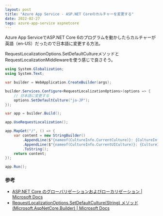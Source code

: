 ```yaml
---
layout: post
title: "Azure App Service - ASP.NET Coreのカルチャーを変更する"
date: 2022-02-27
tags: azure-app-service aspnetcore
---
```


Azure App ServiceでASP.NET Core 6のプログラムを動かしたらカルチャーが英語（en-US）だったので日本語に変更する方法。

RequestLocalizationOptions.SetDefaultCultureメソッドとRequestLocalizationMiddlewareを使う感じで良さそう。

```csharp
using System.Globalization;
using System.Text;

var builder = WebApplication.CreateBuilder(args);

builder.Services.Configure<RequestLocalizationOptions>(options => {
	// 日本語に変更する
	options.SetDefaultCulture("ja-JP");
});

var app = builder.Build();

app.UseRequestLocalization();

app.MapGet("/", () => {
	var content = new StringBuilder()
		.AppendLine($"{nameof(CultureInfo.CurrentCulture)}: {CultureInfo.CurrentCulture}")
		.AppendLine($"{nameof(CultureInfo.CurrentUICulture)}: {CultureInfo.CurrentUICulture}")
		.ToString();
	return content;
});

app.Run();
```

### 参考

- [ASP.NET Core のグローバリゼーションおよびローカリゼーション &#124; Microsoft Docs](https://docs.microsoft.com/ja-jp/aspnet/core/fundamentals/localization?view=aspnetcore-6.0)
- [RequestLocalizationOptions.SetDefaultCulture(String) メソッド (Microsoft.AspNetCore.Builder) &#124; Microsoft Docs](https://docs.microsoft.com/ja-jp/dotnet/api/microsoft.aspnetcore.builder.requestlocalizationoptions.setdefaultculture?view=aspnetcore-6.0)

